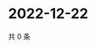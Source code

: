 # 2022-12-22

共 0 条

<!-- BEGIN WEIBO -->
<!-- 最后更新时间 Thu Dec 22 2022 01:00:56 GMT+0800 (China Standard Time) -->

<!-- END WEIBO -->
